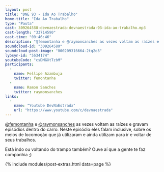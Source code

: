 ```yaml
---
layout: post
title: "DNE 93 - Ida Ao Trabalho"
home-title: "Ida Ao Trabalho"
type: "Pauta"
cast: 309264580-devnaestrada-devnaestrada-93-ida-ao-trabalho.mp3
cast-length: "33714590"
cast-time: "00:46:46"
description: "@femontanha e @raymonsanches as vezes voltam as raízes e gravam episódios dentro do carro. Neste episódio eles falam inclusive, sobre os meios de locomoção que já utilizaram e ainda utilizam para ir e voltar de seus trabalhos."
soundcloud-id: "309264580"
soundcloud-post-image: "000209316664-2tq2o3"
lybsyn-id: "5634174"
youtubeCode: "csDMGXtTzbM"
participants:
  -
    name: Fellipe Azambuja
    twitter: femontanha
  -
    name: Ramon Sanches
    twitter: raymonsanches
links:
  -
    name: "Youtube DevNaEstrada"
    url: "https://www.youtube.com/c/devnaestrada"
---
```


[@femontanha](https://twitter.com/femontanha) e [@raymonsanches](https://twitter.com/raymonsanches) as vezes voltam as raízes e gravam episódios dentro do carro. Neste episódio eles falam inclusive, sobre os meios de locomoção que já utilizaram e ainda utilizam para ir e voltar de seus trabalhos.

Está indo ou voltando do trampo também? Ouve aí que a gente te faz companhia ;)

{% include modules/post-extras.html data=page %}
